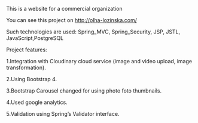 This is a website for a commercial organization

You can see this project on http://olha-lozinska.com/

Such technologies are used:
Spring_MVC,
Spring_Security,
JSP,
JSTL,
JavaScript,PostgreSQL

Project features:

1.Integration with Cloudinary cloud service (image and video upload, image transformation).

2.Using Bootstrap 4.

3.Bootstrap Carousel changed for using photo foto thumbnails.

4.Used google analytics.

5.Validation using Spring’s Validator interface.
